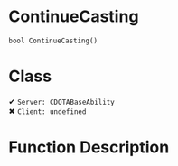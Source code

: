 # ContinueCasting
```
bool ContinueCasting()
```
# Class
✔ `Server: CDOTABaseAbility`  
✖ `Client: undefined`  

# Function Description


